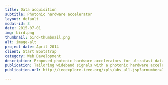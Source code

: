 ```yaml
---
title: Data acquisition
subtitle: Photonic hardware accelerator
layout: default
modal-id: 3
date: 2015-07-01
img: bird.png
thumbnail: bird-thumbnail.png
alt: image-alt
project-date: April 2014
client: Start Bootstrap
category: Web Development
description: Proposed photonic hardware accelerators for ultrafast data acquisition and processing.
publication: Tailoring wideband signals with a photonic hardware accelerator
publication-url: http://ieeexplore.ieee.org/xpls/abs_all.jsp?arnumber=7118650

---
```

